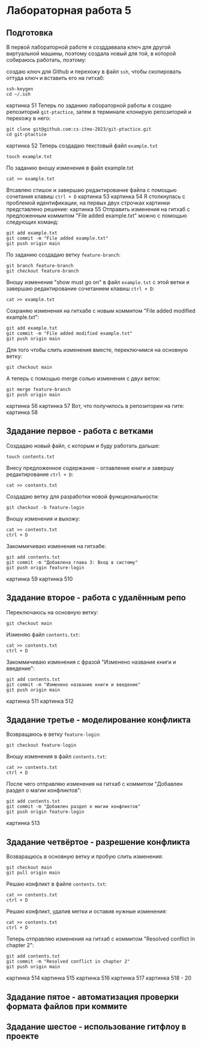 # Лабораторная работа 5
## Подготовка
В первой лабораторной работе я созддаввала ключ для другой виртуальной машины, поэтому создала новый для той, в которой собираюсь работать, поэтому:

создаю ключ для Github и перехожу в файл `ssh`, чтобы скопировать оттуда ключ и вставить его на гитхаб:
```
ssh-keygen
cd ~/.ssh
```
картинка 51
Теперь по заданию лабораторной работы я создаю репозиторий `git-ptactice`, затем в терминале клонирую репозиторий и перехожу в него:
```
git clone git@github.com:cs-itmo-2023/git-ptactice.git
cd git-ptactice
```
картинка 52
Теперь создадаю текстовый файл `example.txt`
```
touch example.txt
```
По заданию вношу изменения в файл example.txt
```
cat >> example.txt
```
Втсавляю стишок и завершаю редактирование файла с помощью сочетания клавиш `ctrl + D`
картинка 53
картинка 54
Я столкнулась с проблемой идентификации, на первых двух строчках картинки представлено решение:
картинка 55
Отправить изменения на гитхаб с предложенным коммитом "File added example.txt" можно с помощью следующих команд:
```
git add example.txt
git commit -m "File added example.txt"
git push origin main
```
По заданию создадаю ветку `feature-branch`:
```
git branch feature-branch
git checkout feature-branch
```
Вношу изменения "show must go on" в файл `example.txt` с этой ветки и завершаю редактирование сочетанием клавиш `ctrl + D`:
```
cat >> example.txt
```
Сохраняю изменения на гитхабе с новым коммитом "File added modified example.txt":
```
git add example.txt
git commit -m "File added modified example.txt"
git push origin main
```
Для того чтобы слить изменения вместе, переключимся на основную ветку:
```
git checkout main
```
А теперь с помощью merge солью изменения с двух веток:
```
git merge feature-branch
git push origin main
```
картинка 56
картинка 57
Вот, что получилось в репозитории на гите:
картинка 58
## Здадание первое - работа с ветками
Создадаю новый файл, с которым и буду работать дальше:
```
touch contents.txt
```
Внесу предложенное содержание - оглавление книги и завершу редактирование `ctrl + D`:
```
cat >> contents.txt
```
Создадаю ветку для разработки новой функциональности:
```
git checkout -b feature-login
```
Вношу изменения и выхожу:
```
cat >> contents.txt
ctrl + D
```
Закоммичиваю изменения на гитхабе:
```
git add contents.txt
git commit -m "Добавлена глава 3: Вход в систему"
git push origin feature-login
```
картинка 59
картинка 510
## Здадание второе - работа с удалённым репо
Переключаюсь на основную ветку:
```
git checkout main
```
Изменяю файл `contents.txt`:
```
cat >> contents.txt
ctrl + D
```
Закоммичиваю изменения с фразой "Изменено название книги и введение":
```
git add contents.txt
git commit -m "Изменено название книги и введение"
git push origin main
```
картинка 511
картинка 512
## Здадание третье - моделирование конфликта
Возвращаюсь в ветку `feature-login`:
```
git checkout feature-login
```
Вношу изменения в файл `contents.txt`:
```
cat >> contents.txt
ctrl + D
```
После чего отправляю изменения на гитхаб с коммитом "Добавлен раздел о магии конфликтов":
```
git add contents.txt
git commit -m "Добавлен раздел о магии конфликтов"
git push origin feature-login
```
картинка 513
## Здадание четвёртое - разрешение конфликта
Возваращюсь в основную ветку и пробую слить изменения:
```
git checkout main
git pull origin main
```
Решаю конфликт в файле `contents.txt`:
```
cat >> contents.txt
ctrl + D
```
Решаю конфликт, удалив метки и оставив нужные изменения:
```
cat >> contents.txt
ctrl + D
```
Теперь отправляю изменения на гитхаб с коммитом "Resolved conflict in chapter 2":
```
git add contents.txt
git commit -m "Resolved conflict in chapter 2"
git push origin main
```
картинка 514
картинка 515
картинка 516
картинка 517
картинка 518 - 20
## Здадание пятое - автоматизация проверки формата файлов при коммите
## Здадание шестое - использование гитфлоу в проекте 
